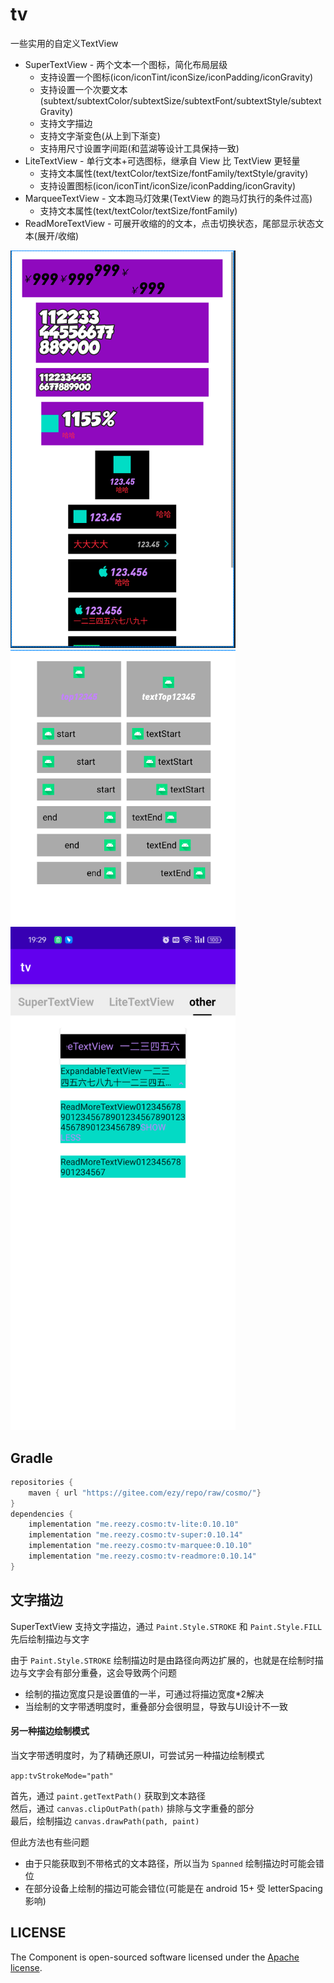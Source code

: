 # tv

一些实用的自定义TextView

- SuperTextView - 两个文本一个图标，简化布局层级
  - 支持设置一个图标(icon/iconTint/iconSize/iconPadding/iconGravity)
  - 支持设置一个次要文本(subtext/subtextColor/subtextSize/subtextFont/subtextStyle/subtextGravity)
  - 支持文字描边
  - 支持文字渐变色(从上到下渐变)
  - 支持用尺寸设置字间距(和蓝湖等设计工具保持一致)
- LiteTextView - 单行文本+可选图标，继承自 View 比 TextView 更轻量
  - 支持文本属性(text/textColor/textSize/fontFamily/textStyle/gravity)
  - 支持设置图标(icon/iconTint/iconSize/iconPadding/iconGravity) 
- MarqueeTextView - 文本跑马灯效果(TextView 的跑马灯执行的条件过高)
  - 支持文本属性(text/textColor/textSize/fontFamily)  
- ReadMoreTextView - 可展开收缩的的文本，点击切换状态，尾部显示状态文本(展开/收缩) 


<img src="img_1.png" width="360" />

<img src="img_2.png" width="360" />

<img src="img_3.png" width="360" />
 

## Gradle

``` groovy
repositories {
    maven { url "https://gitee.com/ezy/repo/raw/cosmo/"}
}
dependencies {
    implementation "me.reezy.cosmo:tv-lite:0.10.10"
    implementation "me.reezy.cosmo:tv-super:0.10.14"
    implementation "me.reezy.cosmo:tv-marquee:0.10.10" 
    implementation "me.reezy.cosmo:tv-readmore:0.10.14" 
}
```

## 文字描边

SuperTextView 支持文字描边，通过 `Paint.Style.STROKE` 和 `Paint.Style.FILL` 先后绘制描边与文字

由于 `Paint.Style.STROKE` 绘制描边时是由路径向两边扩展的，也就是在绘制时描边与文字会有部分重叠，这会导致两个问题

- 绘制的描边宽度只是设置值的一半，可通过将描边宽度*2解决
- 当绘制的文字带透明度时，重叠部分会很明显，导致与UI设计不一致     

#### 另一种描边绘制模式

当文字带透明度时，为了精确还原UI，可尝试另一种描边绘制模式

`app:tvStrokeMode="path"`

首先，通过 `paint.getTextPath()` 获取到文本路径  
然后，通过 `canvas.clipOutPath(path)` 排除与文字重叠的部分  
最后，绘制描边 `canvas.drawPath(path, paint)`  

但此方法也有些问题

- 由于只能获取到不带格式的文本路径，所以当为 `Spanned` 绘制描边时可能会错位
- 在部分设备上绘制的描边可能会错位(可能是在 android 15+ 受 letterSpacing 影响)

## LICENSE

The Component is open-sourced software licensed under the [Apache license](LICENSE).